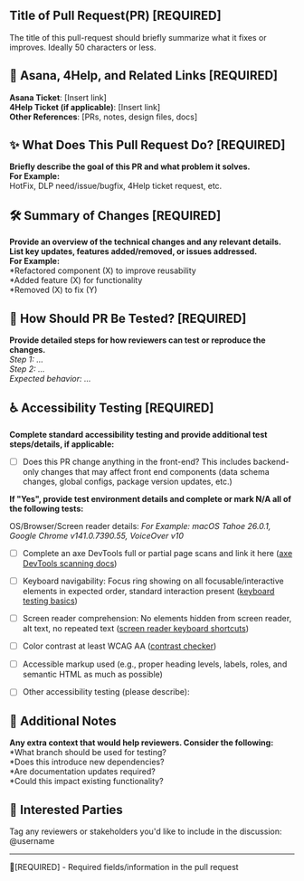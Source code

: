 ## Title of Pull Request(PR) [REQUIRED]   
The title of this pull-request should briefly summarize what it fixes or improves. Ideally 50 characters or less.



## 🔗 Asana, 4Help, and Related Links [REQUIRED]  
**Asana Ticket**: [Insert link]  
**4Help Ticket (if applicable)**: [Insert link]  
**Other References**: [PRs, notes, design files, docs]  



## ✨ What Does This Pull Request Do?  [REQUIRED]
**Briefly describe the goal of this PR and what problem it solves.**  
**For Example:**  
HotFix, DLP need/issue/bugfix, 4Help ticket request, etc.  


   
## 🛠️ Summary of Changes [REQUIRED]
**Provide an overview of the technical changes and any relevant details. 
List key updates, features added/removed, or issues addressed.**   
**For Example:**  
*Refactored component (X) to improve reusability  
*Added feature (X) for functionality  
*Removed (X) to fix (Y)  


   
## 🧪 How Should PR Be Tested? [REQUIRED]
**Provide detailed steps for how reviewers can test or reproduce the changes.**  
*Step 1: ...*  
*Step 2: ...*    
*Expected behavior: ...*  


   
## ♿ Accessibility Testing [REQUIRED]
**Complete standard accessibility testing and provide additional test steps/details, if applicable:**  
- [ ] Does this PR change anything in the front-end? This includes backend-only changes that may affect front end components (data schema changes, global configs, package version updates, etc.)

**If "Yes", provide test environment details and complete or mark N/A all of the following tests:**

OS/Browser/Screen reader details: *For Example: macOS Tahoe 26.0.1, Google Chrome v141.0.7390.55, VoiceOver v10*

- [ ] Complete an axe DevTools full or partial page scans and link it here ([axe DevTools scanning docs](https://docs.deque.com/devtools-for-web/4/en/devtools-scanning))
- [ ] Keyboard navigability: Focus ring showing on all focusable/interactive elements in expected order, standard interaction present ([keyboard testing basics](https://knowbility.org/blog/2018/keyboard-testing-basics/))
- [ ] Screen reader comprehension: No elements hidden from screen reader, alt text, no repeated text ([screen reader keyboard shortcuts](https://dequeuniversity.com/screenreaders/)) 
- [ ] Color contrast at least WCAG AA ([contrast checker](https://webaim.org/resources/contrastchecker/))
- [ ] Accessible markup used (e.g., proper heading levels, labels, roles, and semantic HTML as much as possible)  
- [ ] Other accessibility testing (please describe):  


   
## 📝 Additional Notes 
**Any extra context that would help reviewers. Consider the following:**  
*What branch should be used for testing?  
*Does this introduce new dependencies?  
*Are documentation updates required?  
*Could this impact existing functionality?  


   
## 👥 Interested Parties  

Tag any reviewers or stakeholders you'd like to include in the discussion:   
@username

---

🚨[REQUIRED] -  Required fields/information in the pull request
